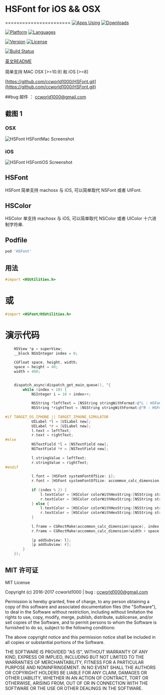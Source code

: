 
# HSFont for iOS && OSX
=======================
[![Apps Using](https://img.shields.io/cocoapods/at/HSFont.svg?label=Apps%20Using%20HSFont&colorB=28B9FE)](http://cocoapods.org/pods/HSFont) [![Downloads](https://img.shields.io/cocoapods/dt/HSFont.svg?label=Total%20Downloads&colorB=28B9FE)](http://cocoapods.org/pods/HSFont)

[![Platform](https://img.shields.io/badge/platforms-iOS%20%7C%20OSX-orange.svg)](https://github.com/ccworld1000/HSFont.git)
[![Languages](https://img.shields.io/badge/languages-ObjC-orange.svg)](https://github.com/ccworld1000/HSFont)

[![Version](https://img.shields.io/cocoapods/v/HSFont.svg)](https://github.com/ccworld1000/HSFont.git)
[![License](https://img.shields.io/cocoapods/l/HSFont.svg)](https://github.com/ccworld1000/HSFont/blob/master/LICENSE)

[![Build Status](https://travis-ci.org/ccworld1000/HSFont.svg?branch=master)](https://travis-ci.org/ccworld1000/HSFont)

[英文README](README.md)

简单支持 MAC OSX [>=10.9] 和 iOS [>=8]

[https://github.com/ccworld1000/HSFont.git](https://github.com/ccworld1000/HSFont.git)

##bug 
邮件 ： <a href="mailto:ccworld1000@gmail.com">ccworld1000@gmail.com</a>

## 截图 1

### OSX
![HSFont HSFontMac Screenshot](https://github.com/ccworld1000/HSFont/blob/master/HSFontMac.gif?raw=true)

### iOS
![HSFont HSFontiOS Screenshot](https://github.com/ccworld1000/HSFont/blob/master/HSFontiOS.gif?raw=true)

## HSFont
HSFont 简单支持 machosx 与 iOS, 可以简单取代 NSFont 或者 UIFont.

## HSColor
HSColor 单支持  machosx 与 iOS, 可以简单取代 NSColor 或者 UIColor 十六进制字符串.

## Podfile

```ruby
pod 'HSFont'
```

## 用法
```objective-c
#import <HSUtilities.h>
```
# 或
```objective-c
#import <HSFont/HSUtilities.h>
```
# 演示代码
```objective-c
    HSView *p = superView;
    __block NSUInteger index = 0;
    
    CGFloat space, height, width;
    space = height = 40;
    width = 400;
    

    dispatch_async(dispatch_get_main_queue(), ^{
        while (index < 10) {
            NSInteger i = 10 + index++;
            
            NSString *leftText = [NSString stringWithFormat:@"L : HSFont %ld",  i];
            NSString *rightText = [NSString stringWithFormat:@"R : HSFont %ld",  i];
            
#if TARGET_OS_IPHONE || TARGET_IPHONE_SIMULATOR
            UILabel *l = [UILabel new];
            UILabel *r = [UILabel new];
            l.text = leftText;
            r.text = rightText;
#else
            NSTextField *l = [NSTextField new];
            NSTextField *r = [NSTextField new];
            
            l.stringValue = leftText;
            r.stringValue = rightText;
#endif
            
            l.font = [HSFont systemFontOfSize: i];
            r.font = [HSFont systemFontOfSize: accommon_calc_dimension(i)];
            
            if (index % 2) {
                l.textColor = [HSColor colorWithHexString:[NSString stringWithFormat:@"%f%lx%lx", 255 / (index * 1.), index * 4, index * 8]];
                r.textColor = [HSColor colorWithHexString:[NSString stringWithFormat:@"%f%lx%lx", 255 / (index * 1.), index * 4, index * 8]];
            } else {
                l.textColor = [HSColor colorWithHexString:[NSString stringWithFormat:@"%lx%x%lx", index * 4, 255, index * 8]];
                r.textColor = [HSColor colorWithHexString:[NSString stringWithFormat:@"%lx%x%lx", index * 4, 255, index * 8]];
            }
            
            l.frame = CGRectMake(accommon_calc_dimension(space), index * height, accommon_calc_dimension(width), height);
            r.frame = CGRectMake(accommon_calc_dimension(width + space), index * height, accommon_calc_dimension(width), height);
            
            [p addSubview: l];
            [p addSubview: r];
        }
    });

```

## MIT 许可证
MIT License

Copyright (c) 2016-2017 ccworld1000 | bug : <a href="mailto:ccworld1000@gmail.com">ccworld1000@gmail.com</a>

Permission is hereby granted, free of charge, to any person obtaining a copy
of this software and associated documentation files (the "Software"), to deal
in the Software without restriction, including without limitation the rights
to use, copy, modify, merge, publish, distribute, sublicense, and/or sell
copies of the Software, and to permit persons to whom the Software is
furnished to do so, subject to the following conditions:

The above copyright notice and this permission notice shall be included in all
copies or substantial portions of the Software.

THE SOFTWARE IS PROVIDED "AS IS", WITHOUT WARRANTY OF ANY KIND, EXPRESS OR
IMPLIED, INCLUDING BUT NOT LIMITED TO THE WARRANTIES OF MERCHANTABILITY,
FITNESS FOR A PARTICULAR PURPOSE AND NONINFRINGEMENT. IN NO EVENT SHALL THE
AUTHORS OR COPYRIGHT HOLDERS BE LIABLE FOR ANY CLAIM, DAMAGES OR OTHER
LIABILITY, WHETHER IN AN ACTION OF CONTRACT, TORT OR OTHERWISE, ARISING FROM,
OUT OF OR IN CONNECTION WITH THE SOFTWARE OR THE USE OR OTHER DEALINGS IN THE
SOFTWARE.

